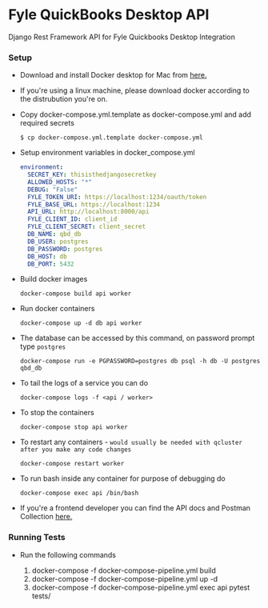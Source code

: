 # Fyle QuickBooks Desktop API
Django Rest Framework API for Fyle Quickbooks Desktop Integration


### Setup

* Download and install Docker desktop for Mac from [here.](https://www.docker.com/products/docker-desktop)

* If you're using a linux machine, please download docker according to the distrubution you're on.

* Copy docker-compose.yml.template as docker-compose.yml and add required secrets

    ```
    $ cp docker-compose.yml.template docker-compose.yml
    ```
  
* Setup environment variables in docker_compose.yml

    ```yaml
    environment:
      SECRET_KEY: thisisthedjangosecretkey
      ALLOWED_HOSTS: "*"
      DEBUG: "False"
      FYLE_TOKEN_URI: https://localhost:1234/oauth/token
      FYLE_BASE_URL: https://localhost:1234
      API_URL: http://localhost:8000/api
      FYLE_CLIENT_ID: client_id
      FYLE_CLIENT_SECRET: client_secret
      DB_NAME: qbd_db
      DB_USER: postgres
      DB_PASSWORD: postgres
      DB_HOST: db
      DB_PORT: 5432
   ```
  
* Build docker images

    ```
    docker-compose build api worker
    ```

* Run docker containers

    ```
    docker-compose up -d db api worker
    ```

* The database can be accessed by this command, on password prompt type `postgres`

    ```
    docker-compose run -e PGPASSWORD=postgres db psql -h db -U postgres qbd_db
    ```

* To tail the logs of a service you can do
    
    ```
    docker-compose logs -f <api / worker>
    ```

* To stop the containers

    ```
    docker-compose stop api worker
    ```

* To restart any containers - `would usually be needed with qcluster after you make any code changes`

    ```
    docker-compose restart worker
    ```

* To run bash inside any container for purpose of debugging do

    ```
    docker-compose exec api /bin/bash
    ```

* If you're a frontend developer you can find the API docs and Postman Collection [here.](https://documenter.getpostman.com/view/8534306/2s8YzRy38t) 

### Running Tests

* Run the following commands

    1. docker-compose -f docker-compose-pipeline.yml build
    2. docker-compose -f docker-compose-pipeline.yml up -d
    3. docker-compose -f docker-compose-pipeline.yml exec api pytest tests/